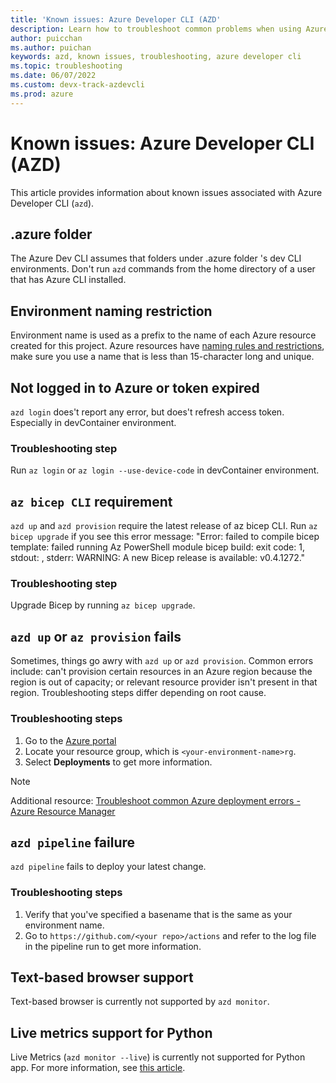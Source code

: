 ```yaml
---
title: 'Known issues: Azure Developer CLI (AZD'
description: Learn how to troubleshoot common problems when using Azure Developer CLI (AZD)
author: puicchan
ms.author: puichan
keywords: azd, known issues, troubleshooting, azure developer cli
ms.topic: troubleshooting
ms.date: 06/07/2022
ms.custom: devx-track-azdevcli
ms.prod: azure
---
```

# Known issues: Azure Developer CLI (AZD)

This article provides information about known issues associated with Azure Developer CLI (`azd`).

## .azure folder
The Azure Dev CLI assumes that folders under .azure folder 's dev CLI environments. Don't run `azd` commands from the home directory of a user that has Azure CLI installed.

## Environment naming restriction
Environment name is used as a prefix to the name of each Azure resource created for this project. Azure resources have [naming rules and restrictions](https://docs.microsoft.com/azure/azure-resource-manager/management/resource-name-rules), make sure you use a name that is less than 15-character long and unique.

## Not logged in to Azure or token expired
`azd login` does't report any error, but does't refresh access token. Especially in devContainer environment. 

### Troubleshooting step
Run `az login` or `az login --use-device-code` in devContainer environment.

## `az bicep CLI` requirement
`azd up` and `azd provision` require the latest release of az bicep CLI. Run `az bicep upgrade` if you see this error message: "Error: failed to compile bicep template: failed running Az PowerShell module bicep build: exit code: 1, stdout: , stderr: WARNING: A new Bicep release is available: v0.4.1272."

### Troubleshooting step
Upgrade Bicep by running `az bicep upgrade`.

## `azd up` or `az provision` fails
Sometimes, things go awry with `azd up` or `azd provision`. Common errors include: can't provision certain resources in an Azure region because the region is out of capacity; or relevant resource provider isn't present in that region. Troubleshooting steps differ depending on root cause. 

### Troubleshooting steps
1. Go to the [Azure portal](https://portal.azure.com) 
1. Locate your resource group, which is `<your-environment-name>rg`. 
1. Select **Deployments** to get more information.

> [!NOTE]
> Additional resource: [Troubleshoot common Azure deployment errors - Azure Resource Manager](https://docs.microsoft.com/azure/azure-resource-manager/troubleshooting/common-deployment-errors)

## `azd pipeline` failure
`azd pipeline` fails to deploy your latest change.

### Troubleshooting steps
1. Verify that you've specified a basename that is the same as your environment name. 
1. Go to `https://github.com/<your repo>/actions` and refer to the log file in the pipeline run to get more information.

## Text-based browser support
Text-based browser is currently not supported by `azd monitor`.

## Live metrics support for Python
Live Metrics (`azd monitor --live`) is currently not supported for Python app. For more information, see [this article](https://docs.microsoft.com/azure/azure-monitor/app/live-stream#get-started).